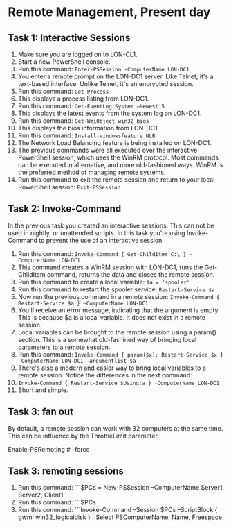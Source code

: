 # Remote Management, Present day

## Task 1: Interactive Sessions
1. Make sure you are logged on to LON-CL1.
1. Start a new PowerShell console.
1. Run this command: ```Enter-PSSession -ComputerName LON-DC1```
1. You enter a remote prompt on the LON-DC1 server. Like Telnet, it's a text-based interface. Unlike Telnet, it's an encrypted session.
1. Run this command: ```Get-Process```
1. This displays a process listing from LON-DC1.
1. Run this command: ```Get-EventLog System –Newest 5```
1. This displays the latest events from the system log on LON-DC1.
1. Run this command: ```Get-WmiObject win32_bios```
1. This displays the bios information from LON-DC1.
1. Run this command: ```Install-windowsfeature NLB```
1. The Network Load Balancing feature is being installed on LON-DC1.
1. The previous commands were all executed over the interactive PowerShell session, which uses the WinRM protocol. Most commands can be executed in alternative, and more old-fashioned ways. WinRM is the preferred method of managing remote systems.
1. Run this command to exit the remote session and return to your local PowerShell session: ```Exit-PSSession```


## Task 2: Invoke-Command
In the previous task you created an interactive sessions. This can not be used in nightly, or unattended scripts. In this task you're using Invoke-Command to prevent the use of an interactive session.
1. Run this command: ```Invoke-Command { Get-ChildItem C:\ } –ComputerName LON-DC1```
1. This command creates a WinRM session with LON-DC1, runs the Get-ChildItem command, returns the data and closes the remote session.
1. Run this command to create a local variable: ```$a = 'spooler'```
1. Run this command to restart the spooler service: ```Restart-Service $a```
1. Now run the previous command in a remote session: ```Invoke-Command { Restart-Service $a } –ComputerName LON-DC1```
1. You'll receive an error message, indicating that the argument is empty. This is because $a is a local variable. It does not exist in a remote session.
1. Local variables can be brought to the remote session using a param() section. This is a somewhat old-fashined way of bringing local parameters to a remote session.
1. Run this command: ```Invoke-Command { param($x); Restart-Service $x } -ComputerName LON-DC1 -argumentlist $a```
1. There's also a modern and easier way to bring local variables to a remote session. Notice the differences in the next command:
1. ```Invoke-Command { Restart-Service $Using:a } -ComputerName LON-DC1```
1. Short and simple.

## Task 3: fan out
By default, a remote session can work with 32 computers at the same time. This can be influence by the ThrottleLimit parameter.

Enable-PSRemoting # -force


## Task 3: remoting sessions
1. Run this command: ```$PCs = New-PSSession –ComputerName Server1, Server2, Client1
1. Run this command: ```$PCs
1. Run this command: ```Invoke-Command –Session $PCs –ScriptBlock { gwmi win32_logicaldisk } | Select PSComputerName, Name, Freespace


